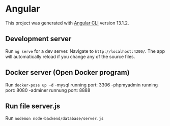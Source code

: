 # Angular

This project was generated with [Angular CLI](https://github.com/angular/angular-cli) version 13.1.2.

## Development server

Run `ng serve` for a dev server. Navigate to `http://localhost:4200/`. The app will automatically reload if you change any of the source files.

## Docker server (Open Docker program)
Run `docker-pose up -d`
-mysql running port: 3306
-phpmyadmin running port: 8080
-adminer runnung port: 8888

## Run file server.js
Run `nodemon node-backend/database/server.js`
